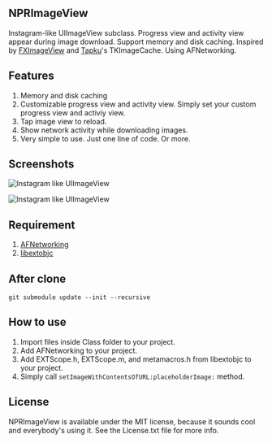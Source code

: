 ## NPRImageView

Instagram-like UIImageView subclass. Progress view and activity view appear during image download. Support memory and disk caching. Inspired by [FXImageView](https://github.com/nicklockwood/FXImageView) and [Tapku](https://github.com/devinross/tapkulibrary)'s TKImageCache. Using AFNetworking.

## Features

1. Memory and disk caching
2. Customizable progress view and activity view. Simply set your custom progress view and activiy view.
3. Tap image view to reload.
4. Show network activity while downloading images.
4. Very simple to use. Just one line of code. Or more.

## Screenshots

![Instagram like UIImageView](http://f.cl.ly/items/3X2Z2E020i243l3T3N3H/2013-04-24%20at%2012%3A03.png)

![Instagram like UIImageView](http://f.cl.ly/items/0Q2J2v1D3O072W0a1825/2013-04-24%20at%2012%3A02.png)


## Requirement

1. [AFNetworking](https://github.com/AFNetworking/AFNetworking)
2. [libextobjc](https://github.com/jspahrsummers/libextobjc)

## After clone

    git submodule update --init --recursive

## How to use

1. Import files inside Class folder to your project.
2. Add AFNetworking to your project.
3. Add EXTScope.h, EXTScope.m, and metamacros.h from libextobjc to your project.
4. Simply call `setImageWithContentsOfURL:placeholderImage:` method.

## License
NPRImageView is available under the MIT license, because it sounds cool and everybody's using it. See the License.txt file for more info.